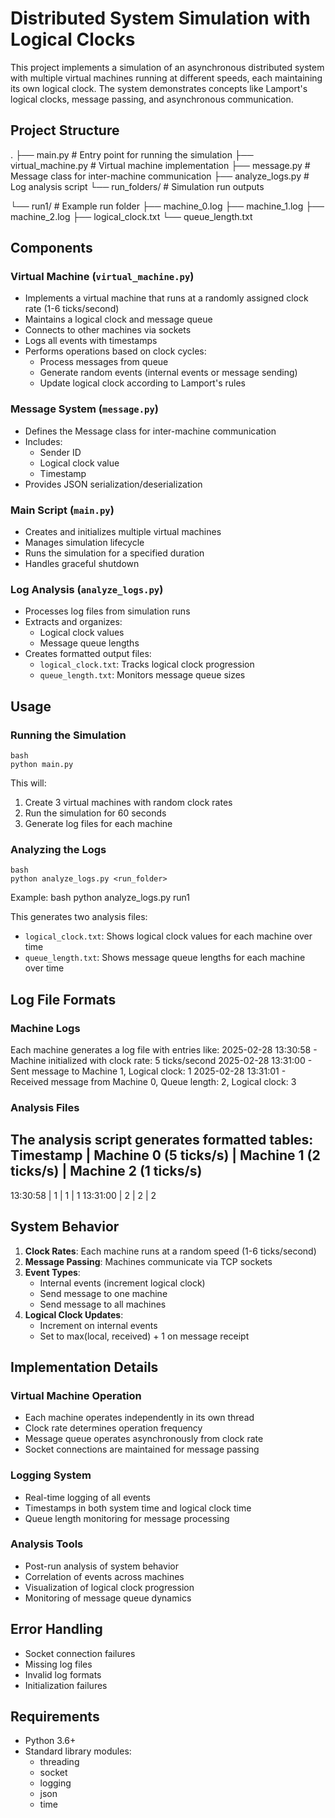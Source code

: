 # Distributed System Simulation with Logical Clocks

This project implements a simulation of an asynchronous distributed system with multiple virtual machines running at different speeds, each maintaining its own logical clock. The system demonstrates concepts like Lamport's logical clocks, message passing, and asynchronous communication.

## Project Structure 
.
├── main.py # Entry point for running the simulation
├── virtual_machine.py # Virtual machine implementation
├── message.py # Message class for inter-machine communication
├── analyze_logs.py # Log analysis script
└── run_folders/ # Simulation run outputs

└── run1/ # Example run folder
    ├── machine_0.log
    ├── machine_1.log
    ├── machine_2.log
    ├── logical_clock.txt
    └── queue_length.txt


## Components

### Virtual Machine (`virtual_machine.py`)
- Implements a virtual machine that runs at a randomly assigned clock rate (1-6 ticks/second)
- Maintains a logical clock and message queue
- Connects to other machines via sockets
- Logs all events with timestamps
- Performs operations based on clock cycles:
  - Process messages from queue
  - Generate random events (internal events or message sending)
  - Update logical clock according to Lamport's rules

### Message System (`message.py`)
- Defines the Message class for inter-machine communication
- Includes:
  - Sender ID
  - Logical clock value
  - Timestamp
- Provides JSON serialization/deserialization

### Main Script (`main.py`)
- Creates and initializes multiple virtual machines
- Manages simulation lifecycle
- Runs the simulation for a specified duration
- Handles graceful shutdown

### Log Analysis (`analyze_logs.py`)
- Processes log files from simulation runs
- Extracts and organizes:
  - Logical clock values
  - Message queue lengths
- Creates formatted output files:
  - `logical_clock.txt`: Tracks logical clock progression
  - `queue_length.txt`: Monitors message queue sizes

## Usage

### Running the Simulation
````
bash
python main.py
````

This will:
1. Create 3 virtual machines with random clock rates
2. Run the simulation for 60 seconds
3. Generate log files for each machine

### Analyzing the Logs
````
bash
python analyze_logs.py <run_folder>
````

Example:
bash
python analyze_logs.py run1


This generates two analysis files:
- `logical_clock.txt`: Shows logical clock values for each machine over time
- `queue_length.txt`: Shows message queue lengths for each machine over time

## Log File Formats

### Machine Logs
Each machine generates a log file with entries like:
2025-02-28 13:30:58 - Machine initialized with clock rate: 5 ticks/second
2025-02-28 13:31:00 - Sent message to Machine 1, Logical clock: 1
2025-02-28 13:31:01 - Received message from Machine 0, Queue length: 2, Logical clock: 3


### Analysis Files
The analysis script generates formatted tables:
Timestamp | Machine 0 (5 ticks/s) | Machine 1 (2 ticks/s) | Machine 2 (1 ticks/s)
----------------------------------------------------------------------------
13:30:58 | 1 | 1 | 1
13:31:00 | 2 | 2 | 2


## System Behavior

1. **Clock Rates**: Each machine runs at a random speed (1-6 ticks/second)
2. **Message Passing**: Machines communicate via TCP sockets
3. **Event Types**:
   - Internal events (increment logical clock)
   - Send message to one machine
   - Send message to all machines
4. **Logical Clock Updates**:
   - Increment on internal events
   - Set to max(local, received) + 1 on message receipt

## Implementation Details

### Virtual Machine Operation
- Each machine operates independently in its own thread
- Clock rate determines operation frequency
- Message queue operates asynchronously from clock rate
- Socket connections are maintained for message passing

### Logging System
- Real-time logging of all events
- Timestamps in both system time and logical clock time
- Queue length monitoring for message processing

### Analysis Tools
- Post-run analysis of system behavior
- Correlation of events across machines
- Visualization of logical clock progression
- Monitoring of message queue dynamics

## Error Handling
- Socket connection failures
- Missing log files
- Invalid log formats
- Initialization failures

## Requirements
- Python 3.6+
- Standard library modules:
  - threading
  - socket
  - logging
  - json
  - time